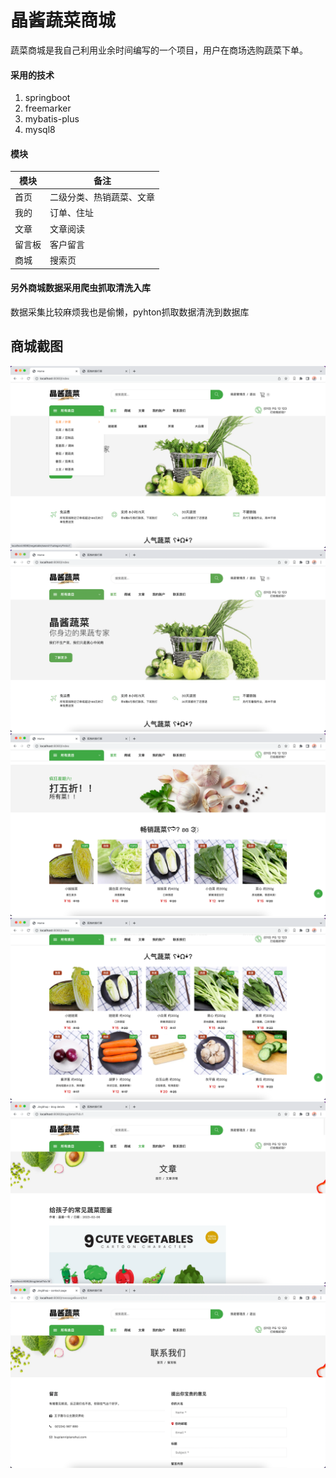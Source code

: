 # 晶酱蔬菜商城

蔬菜商城是我自己利用业余时间编写的一个项目，用户在商场选购蔬菜下单。

#### 采用的技术

1. springboot
2. freemarker
3. mybatis-plus
4. mysql8

#### 模块
| 模块  | 备注           |
|-----|--------------|
| 首页  | 二级分类、热销蔬菜、文章 |
| 我的  | 订单、住址        |
| 文章  | 文章阅读         |
| 留言板 | 客户留言         |
| 商城  | 搜索页          |


#### 另外商城数据采用爬虫抓取清洗入库
数据采集比较麻烦我也是偷懒，pyhton抓取数据清洗到数据库

## 商城截图

![输入图片说明](src/main/resources/static/images/4f304ccb3fc0ea6b3190d2e2651342ba.png)
![输入图片说明](src/main/resources/static/images/WechatIMG14060.png)
![输入图片说明](src/main/resources/static/images/1e8040c6342f3239e486ad2ed45d6c6e.png)
![输入图片说明](src/main/resources/static/images/cb73149e6cdaf68cc228fe1dc181effe.png)
![输入图片说明](src/main/resources/static/images/403a1e7d66e32886165048348e7a82b2.png)
![输入图片说明](src/main/resources/static/images/f8d13a0b95629e7a0d5e1e56156f75dd.png)